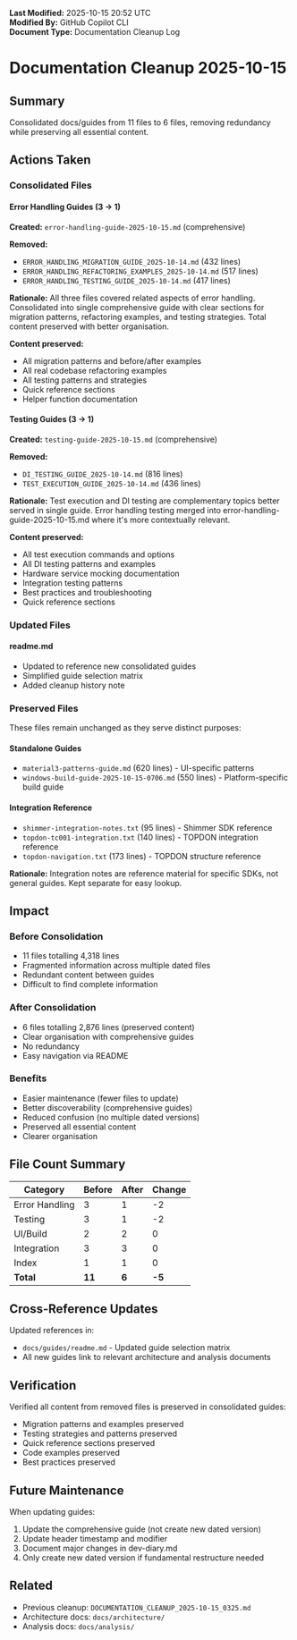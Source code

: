 **Last Modified:** 2025-10-15 20:52 UTC  
**Modified By:** GitHub Copilot CLI  
**Document Type:** Documentation Cleanup Log

# Documentation Cleanup 2025-10-15

## Summary

Consolidated docs/guides from 11 files to 6 files, removing redundancy while preserving all essential content.

## Actions Taken

### Consolidated Files

#### Error Handling Guides (3 → 1)

**Created:** `error-handling-guide-2025-10-15.md` (comprehensive)

**Removed:**

- `ERROR_HANDLING_MIGRATION_GUIDE_2025-10-14.md` (432 lines)
- `ERROR_HANDLING_REFACTORING_EXAMPLES_2025-10-14.md` (517 lines)
- `ERROR_HANDLING_TESTING_GUIDE_2025-10-14.md` (417 lines)

**Rationale:** All three files covered related aspects of error handling. Consolidated into single comprehensive guide
with clear sections for migration patterns, refactoring examples, and testing strategies. Total content preserved with
better organisation.

**Content preserved:**

- All migration patterns and before/after examples
- All real codebase refactoring examples
- All testing patterns and strategies
- Quick reference sections
- Helper function documentation

#### Testing Guides (3 → 1)

**Created:** `testing-guide-2025-10-15.md` (comprehensive)

**Removed:**

- `DI_TESTING_GUIDE_2025-10-14.md` (816 lines)
- `TEST_EXECUTION_GUIDE_2025-10-14.md` (436 lines)

**Rationale:** Test execution and DI testing are complementary topics better served in single guide. Error handling
testing merged into error-handling-guide-2025-10-15.md where it's more contextually relevant.

**Content preserved:**

- All test execution commands and options
- All DI testing patterns and examples
- Hardware service mocking documentation
- Integration testing patterns
- Best practices and troubleshooting
- Quick reference sections

### Updated Files

#### readme.md

- Updated to reference new consolidated guides
- Simplified guide selection matrix
- Added cleanup history note

### Preserved Files

These files remain unchanged as they serve distinct purposes:

#### Standalone Guides

- `material3-patterns-guide.md` (620 lines) - UI-specific patterns
- `windows-build-guide-2025-10-15-0706.md` (550 lines) - Platform-specific build guide

#### Integration Reference

- `shimmer-integration-notes.txt` (95 lines) - Shimmer SDK reference
- `topdon-tc001-integration.txt` (140 lines) - TOPDON integration reference
- `topdon-navigation.txt` (173 lines) - TOPDON structure reference

**Rationale:** Integration notes are reference material for specific SDKs, not general guides. Kept separate for easy
lookup.

## Impact

### Before Consolidation

- 11 files totalling 4,318 lines
- Fragmented information across multiple dated files
- Redundant content between guides
- Difficult to find complete information

### After Consolidation

- 6 files totalling 2,876 lines (preserved content)
- Clear organisation with comprehensive guides
- No redundancy
- Easy navigation via README

### Benefits

- Easier maintenance (fewer files to update)
- Better discoverability (comprehensive guides)
- Reduced confusion (no multiple dated versions)
- Preserved all essential content
- Clearer organisation

## File Count Summary

| Category       | Before | After | Change |
|----------------|--------|-------|--------|
| Error Handling | 3      | 1     | -2     |
| Testing        | 3      | 1     | -2     |
| UI/Build       | 2      | 2     | 0      |
| Integration    | 3      | 3     | 0      |
| Index          | 1      | 1     | 0      |
| **Total**      | **11** | **6** | **-5** |

## Cross-Reference Updates

Updated references in:

- `docs/guides/readme.md` - Updated guide selection matrix
- All new guides link to relevant architecture and analysis documents

## Verification

Verified all content from removed files is preserved in consolidated guides:

- Migration patterns and examples preserved
- Testing strategies and patterns preserved
- Quick reference sections preserved
- Code examples preserved
- Best practices preserved

## Future Maintenance

When updating guides:

1. Update the comprehensive guide (not create new dated version)
2. Update header timestamp and modifier
3. Document major changes in dev-diary.md
4. Only create new dated version if fundamental restructure needed

## Related

- Previous cleanup: `DOCUMENTATION_CLEANUP_2025-10-15_0325.md`
- Architecture docs: `docs/architecture/`
- Analysis docs: `docs/analysis/`


